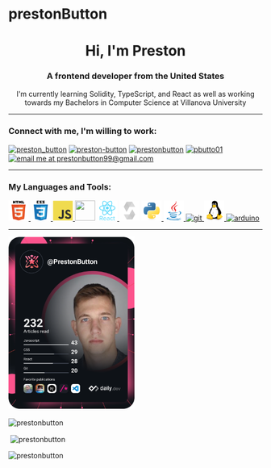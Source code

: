 # prestonButton

<h1 align="center">Hi, I'm Preston</h1>
<h3 align="center">A frontend developer from the United States</h3>

<p align="center"> I'm currently learning Solidity, TypeScript, and React as well as working towards my Bachelors in Computer Science at Villanova University</p>

<hr>

<!-- Maybee add this later when my stats are better
<p align="left"> <img src="https://komarev.com/ghpvc/?username=prestonbutton&label=Profile%20views&color=0e75b6&style=flat" alt="prestonbutton" /> </p>

<p align="left"> <a href="https://github.com/ryo-ma/github-profile-trophy"><img src="https://github-profile-trophy.vercel.app/?username=prestonbutton" alt="prestonbutton" /></a> </p> -->

<!--
-I’m currently learning **all aspects of frontend development, such as HTML, CSS, JavaScript, and React, as well as some backend as I pursue my goal of becoming a full-stack developer.** -->

<!-- - 📫 How to reach me **prestonbutton99@gmail.com** -->

<h3 align="left">Connect with me, I'm willing to work:</h3>
<p align="left">
  <a href="https://twitter.com/preston_button" target="blank"><img align="center" src="https://raw.githubusercontent.com/rahuldkjain/github-profile-readme-generator/master/src/images/icons/Social/twitter.svg" alt="preston_button" height="30" width="40" /></a>
  <a href="https://www.linkedin.com/in/preston-button-79b7b31b5/" target="blank"><img align="center" src="https://raw.githubusercontent.com/rahuldkjain/github-profile-readme-generator/master/src/images/icons/Social/linked-in-alt.svg" alt="preston-button" height="30" width="40" /></a>
  <a href="https://dev.to/prestonbutton" target="blank"><img align="center" src="https://raw.githubusercontent.com/rahuldkjain/github-profile-readme-generator/master/src/images/icons/Social/devto.svg" alt="prestonbutton" height="30" width="40" /></a>
  <a href="https://www.leetcode.com/pbutto01" target="blank"><img align="center" src="https://raw.githubusercontent.com/rahuldkjain/github-profile-readme-generator/master/src/images/icons/Social/leet-code.svg" alt="pbutto01" height="30" width="40" /></a>
  <a href="mailto:prestonbutton99@gmail.com"><img align="center" src="https://upload.wikimedia.org/wikipedia/commons/7/7e/Gmail_icon_%282020%29.svg" alt="email me at prestonbutton99@gmail.com" height="30" width="40" /></a>
</p>

<hr>

<h3 align="left"> My Languages and Tools:</h3>
<p align="left">  
  <a href="https://www.w3.org/html/" target="_blank" rel="noreferrer"> <img src="https://raw.githubusercontent.com/devicons/devicon/master/icons/html5/html5-original-wordmark.svg" alt="html5" width="40" height="40"/> </a>
  <a href="https://www.w3schools.com/css/" target="_blank" rel="noreferrer"> <img src="https://raw.githubusercontent.com/devicons/devicon/master/icons/css3/css3-original-wordmark.svg" alt="css3" width="40" height="40"/> </a>
  <a href="https://developer.mozilla.org/en-US/docs/Web/JavaScript" target="_blank" rel="noreferrer"> <img src="https://raw.githubusercontent.com/devicons/devicon/master/icons/javascript/javascript-original.svg" alt="javascript" width="40" height="40"/> </a> 
  <a href="https://www.typescriptlang.org/" target="_blank" rel="noreferrer"><img src="https://cdn.worldvectorlogo.com/logos/typescript.svg" width="40" height="40"></a>
  <a href="https://reactjs.org/" target="_blank" rel="noreferrer"> <img src="https://raw.githubusercontent.com/devicons/devicon/master/icons/react/react-original-wordmark.svg" alt="react" width="40" height="40"/> </a>
  <a href="https://docs.soliditylang.org/en/v0.8.17/#" target="_blank" rel="noreferrer"><img src="https://raw.githubusercontent.com/vscode-icons/vscode-icons/master/icons/file_type_solidity.svg" width="40" height="40"></a>
  <a href="https://www.python.org" target="_blank" rel="noreferrer"> <img src="https://raw.githubusercontent.com/devicons/devicon/master/icons/python/python-original.svg" alt="python" width="40" height="40"/> </a> 
  <a href="https://www.java.com" target="_blank" rel="noreferrer"> <img src="https://raw.githubusercontent.com/devicons/devicon/master/icons/java/java-original.svg" alt="java" width="40" height="40"/> </a>
  <a href="https://git-scm.com/" target="_blank" rel="noreferrer"> <img src="https://www.vectorlogo.zone/logos/git-scm/git-scm-icon.svg" alt="git" width="40" height="40"/> </a>    
  <a href="https://www.linux.org/" target="_blank" rel="noreferrer"> <img src="https://raw.githubusercontent.com/devicons/devicon/master/icons/linux/linux-original.svg" alt="linux" width="40" height="40"/> 
  </a>  <a href="https://www.arduino.cc/" target="_blank" rel="noreferrer"> <img src="https://cdn.worldvectorlogo.com/logos/arduino-1.svg" alt="arduino" width="40" height="40"/> </a> </p>
  
<hr>

  <a href="https://app.daily.dev/PrestonButton"><img src="https://github.com/prestonButton/prestonButton/blob/main/devcard.svg" width="250" ALIGN=”left” alt="Preston Button's Dev Card"/></a>
  <br>

  <p><img align="center" src="https://github-readme-stats.vercel.app/api/top-langs?username=prestonbutton&show_icons=true&locale=en&layout=compact" alt="prestonbutton" /></p>

  <p>&nbsp;<img align="center" src="https://github-readme-stats.vercel.app/api?username=prestonbutton&show_icons=true&locale=en" alt="prestonbutton" /></p>

  <p><img align="center" src="https://github-readme-streak-stats.herokuapp.com/?user=prestonbutton&" alt="prestonbutton" /></p>
  
  <!--<p><img align="center" src="profile-3d-contrib/profile-green.svg" alt="prestonbutton" width="500px"/></p>-->

<!--<p><img src="https://wakatime.com/share/@cc725ce9-8fa0-4b2f-a19d-8550eca9d270/6bdee3b1-6114-45b9-b5a8-13c0c722ca28.svg"></p>-->
